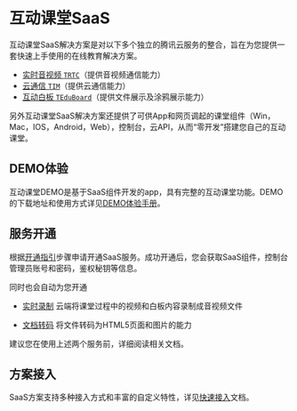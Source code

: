 # 互动课堂SaaS

互动课堂SaaS解决方案是对以下多个独立的腾讯云服务的整合，旨在为您提供一套快速上手使用的在线教育解决方案。

- [实时音视频 `TRTC`](https://github.com/tencentyun/TRTCSDK)（提供音视频通信能力）
- [云通信 `TIM`](https://github.com/tencentyun/TIMSDK)（提供云通信能力）
- [互动白板 `TEduBoard`](./Docs/PaaS/SDK文档/互动白板功能说明.md)（提供文件展示及涂鸦展示能力）

另外互动课堂SaaS解决方案还提供了可供App和网页调起的课堂组件（Win，Mac，IOS，Android，Web），控制台，云API，从而“零开发”搭建您自己的互动课堂。

## DEMO体验

互动课堂DEMO是基于SaaS组件开发的app，具有完整的互动课堂功能。DEMO的下载地址和使用方式详见[DEMO体验手册](./Demo%E4%BD%93%E9%AA%8C%E6%89%8B%E5%86%8C.md)。

## 服务开通

根据[开通指引](../%E8%B4%AD%E4%B9%B0%E6%8C%87%E5%8D%97.md)步骤申请开通SaaS服务。成功开通后，您会获取SaaS组件，控制台管理员账号和密码，鉴权秘钥等信息。

同时也会自动为您开通

- [实时录制](../PaaS/%E5%AE%9E%E6%97%B6%E5%BD%95%E5%88%B6.md)
云端将课堂过程中的视频和白板内容录制成音视频文件

- [文档转码](../PaaS/%E6%96%87%E6%A1%A3%E8%BD%AC%E7%A0%81.md)
将文件转码为HTML5页面和图片的能力

建议您在使用上述两个服务前，详细阅读相关文档。

## 方案接入

SaaS方案支持多种接入方式和丰富的自定义特性，详见[快速接入](./%E5%BF%AB%E9%80%9F%E6%8E%A5%E5%85%A5.md)文档。

